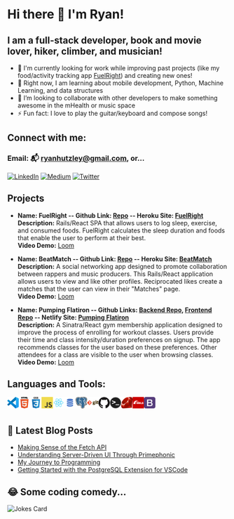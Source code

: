 # Hi there 👋 I'm Ryan!

## I am a full-stack developer, book and movie lover, hiker, climber, and musician!

- 🔭 I'm currently looking for work while improving past projects (like my food/activity tracking app [FuelRight](https://shielded-river-03532.herokuapp.com/)) and creating new ones!
- 🌱 Right now, I am learning about mobile development, Python, Machine Learning, and data structures
- 👯 I’m looking to collaborate with other developers to make something awesome in the mHealth or music space
- ⚡ Fun fact: I love to play the guitar/keyboard and compose songs!

<!-- [![Ryan's GitHub stats](https://github-readme-stats.vercel.app/api?username=ryanhutzley)](https://github.com/anuraghazra/github-readme-stats) -->


## Connect with me:

### Email: 📬 ryanhutzley@gmail.com, or...    

[![LinkedIn](https://img.shields.io/badge/LinkedIn-0077B5?style=for-the-badge&logo=linkedin&logoColor=white)](https://www.linkedin.com/in/ryan-hutzley-0246a8169/)        [![Medium](https://img.shields.io/badge/medium-0A0A0A?style=for-the-badge&logo=medium&logoColor=white)](https://ryanhutzley.medium.com/)          [![Twitter](https://img.shields.io/badge/Twitter-1DA1F2?style=for-the-badge&logo=twitter&logoColor=white)](https://twitter.com/ryan_hutzley)


## Projects

* **Name: FuelRight -- Github Link: [Repo](https://github.com/ryanhutzley/fuel-right-backend-api) -- Heroku Site: [FuelRight](https://shielded-river-03532.herokuapp.com/)** <br />
**Description:** Rails/React SPA that allows users to log sleep, exercise, and consumed foods. FuelRight calculates the sleep duration and foods that enable the user to perform at their best. <br />
**Video Demo:** [Loom](https://www.loom.com/share/4d80b606effd4eb5adc119cd253dff5a)

* **Name: BeatMatch -- Github Link: [Repo](https://github.com/ryanhutzley/project-template-react-rails-api) -- Heroku Site: [BeatMatch](https://stormy-basin-28378.herokuapp.com/)** <br />
**Description:** A social networking app designed to promote collaboration between rappers and music producers. This Rails/React application allows users to view and like other profiles. Reciprocated likes create a matches that the user can view in their "Matches" page. <br />
**Video Demo:** [Loom](https://www.loom.com/share/d7c358a55fd7413199dd95b97fe92a09?sharedAppSource=personal_library)

* **Name: Pumping Flatiron -- Github Links: [Backend Repo](https://github.com/ryanhutzley/sinatra-API), [Frontend Repo](https://github.com/ryanhutzley/phase-3-project-frontend) -- Netlify Site: [Pumping Flatiron](https://www.pumpingflatiron.com)** <br />
**Description:** A Sinatra/React gym membership application designed to improve the process of enrolling for workout classes. Users provide their time and class intensity/duration preferences on signup. The app recommends classes for the user based on these preferences. Other attendees for a class are visible to the user when browsing classes. <br />
**Video Demo:** [Loom](https://www.loom.com/share/814ab1161a7e40acaaa6d052ac5b1e1f?sharedAppSource=personal_library)

## Languages and Tools:

<img  align="left" alt="Visual Studio Code" width="26px" src="https://raw.githubusercontent.com/github/explore/80688e429a7d4ef2fca1e82350fe8e3517d3494d/topics/visual-studio-code/visual-studio-code.png" />
<img  align="left" alt="HTML5" width="26px" src="https://raw.githubusercontent.com/github/explore/80688e429a7d4ef2fca1e82350fe8e3517d3494d/topics/html/html.png" />
<img  align="left" alt="CSS3" width="26px" src="https://raw.githubusercontent.com/github/explore/80688e429a7d4ef2fca1e82350fe8e3517d3494d/topics/css/css.png" />
<img  align="left" alt="JavaScript" width="26px" src="https://raw.githubusercontent.com/github/explore/80688e429a7d4ef2fca1e82350fe8e3517d3494d/topics/javascript/javascript.png" />
<img  align="left" alt="React" width="26px" src="https://raw.githubusercontent.com/github/explore/80688e429a7d4ef2fca1e82350fe8e3517d3494d/topics/react/react.png" />
<img  align="left" alt="SQL" width="26px" src="https://raw.githubusercontent.com/github/explore/80688e429a7d4ef2fca1e82350fe8e3517d3494d/topics/sql/sql.png" />
<img  align="left" alt="MySQL" width="26px" src="https://raw.githubusercontent.com/github/explore/80688e429a7d4ef2fca1e82350fe8e3517d3494d/topics/postgresql/postgresql.png" />
<img  align="left" alt="Git" width="26px" src="https://raw.githubusercontent.com/github/explore/80688e429a7d4ef2fca1e82350fe8e3517d3494d/topics/git/git.png" />
<img  align="left" alt="GitHub" width="26px" src="https://raw.githubusercontent.com/github/explore/78df643247d429f6cc873026c0622819ad797942/topics/github/github.png" />
<img  align="left" alt="Terminal" width="26px" src="https://raw.githubusercontent.com/github/explore/80688e429a7d4ef2fca1e82350fe8e3517d3494d/topics/terminal/terminal.png" />
<img  align="left" alt="Ruby" width="26px" src="https://raw.githubusercontent.com/github/explore/80688e429a7d4ef2fca1e82350fe8e3517d3494d/topics/ruby/ruby.png" />
<img  align="left" alt="Rails" width="26px" src="https://raw.githubusercontent.com/github/explore/80688e429a7d4ef2fca1e82350fe8e3517d3494d/topics/rails/rails.png" />
<img  align="left" alt="Bootstrap" width="26px" src="https://raw.githubusercontent.com/github/explore/80688e429a7d4ef2fca1e82350fe8e3517d3494d/topics/bootstrap/bootstrap.png" />

<br />
<br />

## 📕 Latest Blog Posts

<!-- BLOG-POST-LIST:START -->
- [Making Sense of the Fetch API](https://medium.com/nerd-for-tech/making-sense-of-the-fetch-api-a7354fefb87f)
- [Understanding Server-Driven UI Through Primephonic](https://ryanhutzley.medium.com/understanding-server-driven-ui-through-primephonic-fda371016ef4)
- [My Journey to Programming](https://ryanhutzley.medium.com/my-journey-to-programming-36067a36e23a)
- [Getting Started with the PostgreSQL Extension for VSCode](https://ryanhutzley.medium.com/getting-started-with-the-postgresql-extension-for-vscode-d666c281ec72)
<!-- BLOG-POST-LIST:END -->


## 😂 Some coding comedy...
![Jokes Card](https://readme-jokes.vercel.app/api)
